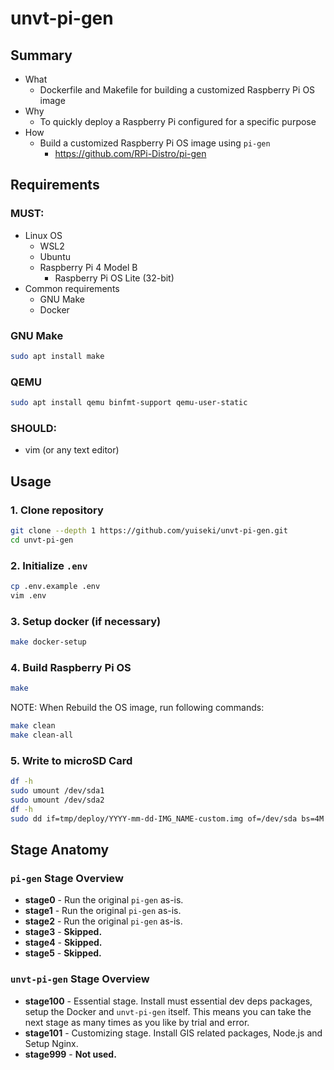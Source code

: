 # unvt-pi-gen

## Summary

- What
  - Dockerfile and Makefile for building a customized Raspberry Pi OS image
- Why
  - To quickly deploy a Raspberry Pi configured for a specific purpose
- How
  - Build a customized Raspberry Pi OS image using `pi-gen`
    - https://github.com/RPi-Distro/pi-gen

## Requirements

### MUST:

- Linux OS
  - WSL2
  - Ubuntu
  - Raspberry Pi 4 Model B
    - Raspberry Pi OS Lite (32-bit)
- Common requirements
  - GNU Make
  - Docker

### GNU Make

```bash
sudo apt install make
```

### QEMU

```bash
sudo apt install qemu binfmt-support qemu-user-static
```

### SHOULD:

- vim (or any text editor)

## Usage

### 1. Clone repository

```bash
git clone --depth 1 https://github.com/yuiseki/unvt-pi-gen.git
cd unvt-pi-gen
```

### 2. Initialize `.env`

```bash
cp .env.example .env
vim .env
```

### 3. Setup docker (if necessary)

```bash
make docker-setup
```

### 4. Build Raspberry Pi OS

```bash
make
```

NOTE: When Rebuild the OS image, run following commands:

```bash
make clean
make clean-all
```

### 5. Write to microSD Card

```bash
df -h
sudo umount /dev/sda1
sudo umount /dev/sda2
df -h
sudo dd if=tmp/deploy/YYYY-mm-dd-IMG_NAME-custom.img of=/dev/sda bs=4M conv=fsync status=progress
```

## Stage Anatomy

### `pi-gen` Stage Overview

- **stage0** - Run the original `pi-gen` as-is.
- **stage1** - Run the original `pi-gen` as-is.
- **stage2** - Run the original `pi-gen` as-is.
- **stage3** - **Skipped.**
- **stage4** - **Skipped.**
- **stage5** - **Skipped.**

### `unvt-pi-gen` Stage Overview

- **stage100** - Essential stage. Install must essential dev deps packages, setup the Docker and `unvt-pi-gen` itself.
  This means you can take the next stage as many times as you like by trial and error.
- **stage101** - Customizing stage. Install GIS related packages, Node.js and Setup Nginx.
- **stage999** - **Not used.**
